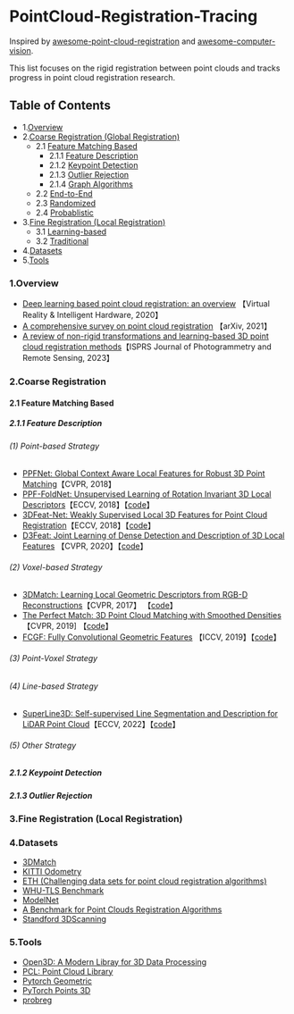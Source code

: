# PointCloud-Registration-Tracing

Inspired by [awesome-point-cloud-registration](https://github.com/XuyangBai/awesome-point-cloud-registration) and [awesome-computer-vision](https://github.com/jbhuang0604/awesome-computer-vision).

This list focuses on the rigid registration between point clouds and tracks progress in point cloud registration research.

## Table of Contents
- 1.[Overview](#overview)
- 2.[Coarse Registration (Global Registration)](#coarse-registration)
    - 2.1 [Feature Matching Based](#feature-matching-based)
        - 2.1.1 [Feature Description](#feature-description)
        - 2.1.2 [Keypoint Detection](#keypoint-detection)
        - 2.1.3 [Outlier Rejection](#outlier-rejection)
        - 2.1.4 [Graph Algorithms](#graph-algorithms)
    - 2.2 [End-to-End](#end-to-end)
    - 2.3 [Randomized](#randomized)
    - 2.4 [Probablistic](#probabilistic)
- 3.[Fine Registration (Local Registration)](#fine-registration)
    - 3.1 [Learning-based](#learning-based)
    - 3.2 [Traditional](#traditional)
- 4.[Datasets](#datasets)
- 5.[Tools](#tools)

### 1.Overview
- [Deep learning based point cloud registration: an overview](https://www.sciencedirect.com/science/article/pii/S2096579620300383) 【Virtual Reality & Intelligent Hardware, 2020】
- [A comprehensive survey on point cloud registration](https://arxiv.org/pdf/2103.02690) 【arXiv, 2021】
- [A review of non-rigid transformations and learning-based 3D point cloud registration methods](https://www.sciencedirect.com/science/article/pii/S0924271622003380)【ISPRS Journal of Photogrammetry and Remote Sensing, 2023】


### 2.Coarse Registration

#### 2.1 Feature Matching Based
##### 2.1.1 Feature Description
###### (1) Point-based Strategy
- [PPFNet: Global Context Aware Local Features for Robust 3D Point Matching](http://arxiv.org/pdf/1802.02669)【CVPR, 2018】
- [PPF-FoldNet: Unsupervised Learning of Rotation Invariant 3D Local Descriptors](https://arxiv.org/abs/1808.10322)【ECCV, 2018】【[code](https://github.com/XuyangBai/PPF-FoldNet)】
- [3DFeat-Net: Weakly Supervised Local 3D Features for Point Cloud Registration](https://arxiv.org/pdf/1807.09413.pdf)【ECCV, 2018】【[code](https://github.com/yewzijian/3DFeatNet)】
- [D3Feat: Joint Learning of Dense Detection and Description of 3D Local Features](https://arxiv.org/abs/2003.03164) 【CVPR, 2020】【[code](https://github.com/XuyangBai/D3Feat)】

###### (2) Voxel-based Strategy
- [3DMatch: Learning Local Geometric Descriptors from RGB-D Reconstructions](http://arxiv.org/pdf/1603.08182)【CVPR, 2017】 【[code](https://github.com/andyzeng/3dmatch-toolbox)】
- [The Perfect Match: 3D Point Cloud Matching with Smoothed Densities](https://arxiv.org/abs/1811.06879)【CVPR, 2019] 【[code](https://github.com/zgojcic/3DSmoothNet)】
- [FCGF: Fully Convolutional Geometric Features](https://openaccess.thecvf.com/content_ICCV_2019/papers/Choy_Fully_Convolutional_Geometric_Features_ICCV_2019_paper.pdf) 【ICCV, 2019】【[code](https://github.com/chrischoy/FCGF)】

###### (3) Point-Voxel Strategy

###### (4) Line-based Strategy
- [SuperLine3D: Self-supervised Line Segmentation and Description for LiDAR Point Cloud](https://arxiv.org/pdf/2208.01925)【ECCV, 2022】【[code](https://github.com/zxrzju/SuperLine3D)】

###### (5) Other Strategy

##### 2.1.2 Keypoint Detection
##### 2.1.3 Outlier Rejection

### 3.Fine Registration (Local Registration)


### 4.Datasets
- [3DMatch](http://3dmatch.cs.princeton.edu/)
- [KITTI Odometry](http://www.cvlibs.net/datasets/kitti/eval_odometry.php)
- [ETH (Challenging data sets for point cloud registration algorithms)](https://projects.asl.ethz.ch/datasets/doku.php?id=laserregistration:laserregistration)
- [WHU-TLS Benchmark](http://3s.whu.edu.cn/ybs/en/benchmark.htm)
- [ModelNet](https://modelnet.cs.princeton.edu/)
- [A Benchmark for Point Clouds Registration Algorithms](https://github.com/iralabdisco/point_clouds_registration_benchmark)
- [Standford 3DScanning](http://graphics.stanford.edu/data/3Dscanrep/)


### 5.Tools
- [Open3D: A Modern Libray for 3D Data Processing](http://www.open3d.org/docs/release/index.html)
- [PCL: Point Cloud Library](https://pointclouds.org/)
- [Pytorch Geometric](https://github.com/rusty1s/pytorch_geometric)
- [PyTorch Points 3D](https://github.com/nicolas-chaulet/torch-points3d)
- [probreg](https://github.com/neka-nat/probreg)
